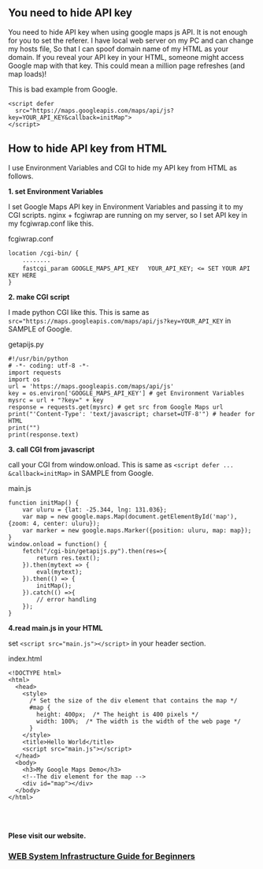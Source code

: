 ## You need to hide API key
You need to hide API key when using google maps js API. It is not enough for you to set the referer.
I have local web server on my PC and can change my hosts file, So that I can spoof domain name of my HTML as your domain.
If you reveal your API key in your HTML, someone might access Google map with that key. This could mean a million page refreshes (and map loads)!

This is bad example from Google.

```
<script defer
  src="https://maps.googleapis.com/maps/api/js?key=YOUR_API_KEY&callback=initMap">
</script>
```
## How to hide API key from HTML
I use Environment Variables and CGI to hide my API key from HTML as follows.

**1. set Environment Variables**

I set Google Maps API key in Environment Variables and passing it to my CGI scripts.
nginx + fcgiwrap are running on my server, so I set API key in my fcgiwrap.conf like this.

fcgiwrap.conf
```
location /cgi-bin/ {
    ........
    fastcgi_param GOOGLE_MAPS_API_KEY　 YOUR_API_KEY; <= SET YOUR API KEY HERE
}
```
**2. make CGI script**

I made python CGI like this. This is same as `src="https://maps.googleapis.com/maps/api/js?key=YOUR_API_KEY` in SAMPLE of Google.

getapijs.py
```
#!/usr/bin/python
# -*- coding: utf-8 -*-
import requests
import os
url = 'https://maps.googleapis.com/maps/api/js'
key = os.environ['GOOGLE_MAPS_API_KEY'] # get Environment Variables
mysrc = url + "?key=" + key
response = requests.get(mysrc) # get src from Google Maps url
print("'Content-Type': 'text/javascript; charset=UTF-8'") # header for HTML
print("")
print(response.text)
```

**3. call CGI from javascript**

call your CGI from window.onload. This is same as `<script defer ... &callback=initMap>` in SAMPLE from Google.

main.js
```
function initMap() {
    var uluru = {lat: -25.344, lng: 131.036};
    var map = new google.maps.Map(document.getElementById('map'), {zoom: 4, center: uluru});
    var marker = new google.maps.Marker({position: uluru, map: map});
}
window.onload = function() {
    fetch("/cgi-bin/getapijs.py").then(res=>{
        return res.text();
    }).then(mytext => {
        eval(mytext);
    }).then(() => {
        initMap();
    }).catch(() =>{
        // error handling
    });
}
```
**4.read main.js in your HTML**

set `<script src="main.js"></script>` in your header section.

index.html
```
<!DOCTYPE html>
<html>
  <head>
    <style>
      /* Set the size of the div element that contains the map */
      #map {
        height: 400px;  /* The height is 400 pixels */
        width: 100%;  /* The width is the width of the web page */
      }
    </style>
    <title>Hello World</title>
    <script src="main.js"></script>
  </head>
  <body>
    <h3>My Google Maps Demo</h3>
    <!--The div element for the map -->
    <div id="map"></div>
  </body>
</html>
```
</br>
</br>
  
**Plese visit our website.**
### [WEB System Infrastructure Guide for Beginners](https://www.olto3-sugi3.tk/index.html)
